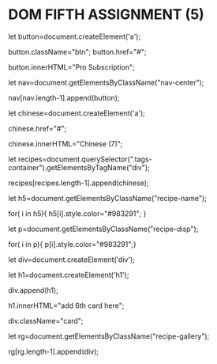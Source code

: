 # DOM FIFTH ASSIGNMENT (5)
<!-- appeneding the button -->
<!-- button created -->
let button=document.createElement('a');
<!-- class name -->
button.className="btn";
button.href="#";
<!-- content -->
button.innerHTML="Pro Subscription";
<!-- boreder -->

<!-- targeting nav (class=nav-center) -->
let nav=document.getElementsByClassName("nav-center");
<!-- adding at the end of nav center class -->
nav[nav.length-1].append(button);

<!-- adding chinese recipe -->
let chinese=document.createElement('a');

chinese.href="#";

chinese.innerHTML="Chinese (7)";

let recipes=document.querySelector(".tags-container").getElementsByTagName("div");

recipes[recipes.length-1].append(chinese);
<!-- changing h5 color -->

let h5=document.getElementsByClassName("recipe-name");

for( i in h5){
    h5[i].style.color="#983291";
}


<!-- changing p color -->

let p=document.getElementsByClassName("recipe-disp");

for( i in p){
    p[i].style.color="#983291";}


<!-- adding card -->
let div=document.createElement('div');
 
let h1=document.createElement('h1');

div.append(h1);

h1.innerHTML="add 6th card here";

div.className="card";

let rg=document.getElementsByClassName("recipe-gallery");

rg[rg.length-1].append(div);